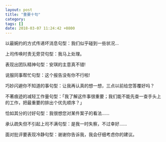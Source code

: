 ```yaml
---
layout: post
title: "重要十句"
category: 
tags: []
date: 2018-03-07 11:24:42 +0800
---
```

以最婉约的方式传递坏消息句型：我们似乎碰到一些状况…

上司传唤时责无旁贷句型：我马上处理。

表现出团队精神句型：安琪的主意真不错!

说服同事帮忙句型：这个报告没有你不行啦!

巧妙闪避你不知道的事句型：让我再认真的想一想，三点以前给您答覆好吗？

不著痕迹的减轻工作量句型：「我了解这件事很重要；我们能不能先查一查手头上的工作，把最重要的排出个优先顺序？」

恰如其分的讨好句型：我很想您对某件案子的看法……

承认疏失但不引起上司不满句型：是我一时失察，不过幸好……

面对批评要表现冷静句型：谢谢你告诉我，我会仔细考虑你的建议。